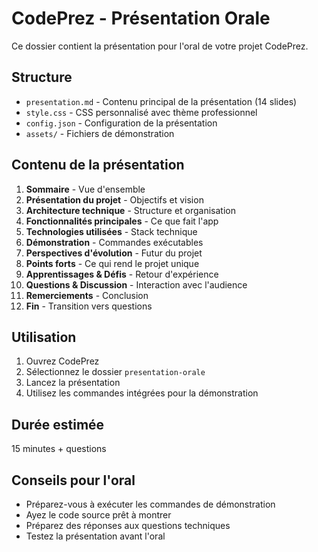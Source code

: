 # CodePrez - Présentation Orale

Ce dossier contient la présentation pour l'oral de votre projet CodePrez.

## Structure

- `presentation.md` - Contenu principal de la présentation (14 slides)
- `style.css` - CSS personnalisé avec thème professionnel
- `config.json` - Configuration de la présentation
- `assets/` - Fichiers de démonstration

## Contenu de la présentation

1. **Sommaire** - Vue d'ensemble
2. **Présentation du projet** - Objectifs et vision
3. **Architecture technique** - Structure et organisation
4. **Fonctionnalités principales** - Ce que fait l'app
5. **Technologies utilisées** - Stack technique
6. **Démonstration** - Commandes exécutables
7. **Perspectives d'évolution** - Futur du projet
8. **Points forts** - Ce qui rend le projet unique
9. **Apprentissages & Défis** - Retour d'expérience
10. **Questions & Discussion** - Interaction avec l'audience
11. **Remerciements** - Conclusion
12. **Fin** - Transition vers questions

## Utilisation

1. Ouvrez CodePrez
2. Sélectionnez le dossier `presentation-orale`
3. Lancez la présentation
4. Utilisez les commandes intégrées pour la démonstration

## Durée estimée

15 minutes + questions

## Conseils pour l'oral

- Préparez-vous à exécuter les commandes de démonstration
- Ayez le code source prêt à montrer
- Préparez des réponses aux questions techniques
- Testez la présentation avant l'oral
